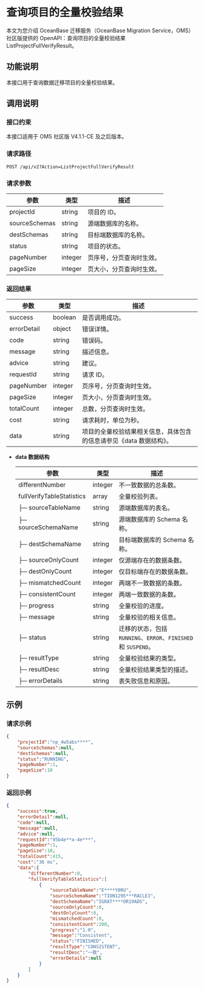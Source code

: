 # 查询项目的全量校验结果

本文为您介绍 OceanBase 迁移服务（OceanBase Migration Service，OMS）社区版提供的 OpenAPI：查询项目的全量校验结果 ListProjectFullVerifyResult。

## 功能说明

本接口用于查询数据迁移项目的全量校验结果。

## 调用说明

### 接口约束

本接口适用于 OMS 社区版 V4.1.1-CE 及之后版本。

### 请求路径

`POST /api/v2?Action=ListProjectFullVerifyResult`

### 请求参数

|    参数     |   类型   |     描述      |
|-----------|--------|-------------|
|     projectId      | string      |  项目的 ID。|
|     sourceSchemas      | string      |  源端数据库的名称。|
|     destSchemas      | string      |  目标端数据库的名称。|
|     status      | string      | 项目的状态。|
|     pageNumber      | integer      |  页序号，分页查询时生效。|
|     pageSize      | integer      |  页大小，分页查询时生效。|

### 返回结果

|     参数     |        类型        |           描述           |
|------------|------------------|------------------------|
| success    | boolean          | 是否调用成功。                |
| errorDetail | object | 错误详情。|
| code       | string           | 错误码。                   |
| message    | string           | 描述信息。                  |
| advice     | string           | 建议。                    |
| requestId  | string           | 请求 ID。                 |
| pageNumber | integer | 页序号，分页查询时生效。                  |
| pageSize   | integer | 页大小，分页查询时生效。                  |
| totalCount | integer | 总数，分页查询时生效。                  |
| cost       | string           | 请求耗时，单位为秒。                  |
| data       | string           | 项目的全量校验结果相关信息，具体包含的信息请参见《data 数据结构》。 |

* **data 数据结构**

    |     参数     |        类型        |           描述           |
    |------------|------------------|------------------------|
    | differentNumber |  integer  |  不一致数据的总条数。  |
    | fullVerifyTableStatistics  |  array  |  全量校验列表。  |
    |  ├─ sourceTableName  |  string  | 源端数据库的表名。   |
    |  ├─ sourceSchemaName  | string   | 源端数据库的 Schema 名称。   |
    |  ├─ destSchemaName  | string   |  目标端数据库的 Schema 名称。 |
    |  ├─ sourceOnlyCount  | integer    |  仅源端存在的数据条数。 |
    |  ├─ destOnlyCount  | integer   | 仅目标端存在的数据条数。   |
    |  ├─ mismatchedCount  | integer   |  两端不一致数据的条数。  |
    |  ├─ consistentCount |  integer  | 两端一致数据的条数。   |
    |  ├─ progress |  string  | 全量校验的进度。   |
    |  ├─ message |  string  | 全量校验的相关信息。   |
    |  ├─ status |  string  | 迁移的状态，包括 `RUNNING`、`ERROR`、`FINISHED` 和 `SUSPEND`。   |
    |  ├─ resultType |  string  | 全量校验结果的类型。   |
    |  ├─ resultDesc |  string  |  全量校验结果类型的描述。  |
    |  ├─ errorDetails |  string  | 表失败信息和原因。   |

## 示例

### 请求示例

```JSON
{
    "projectId":"np_4w5abs****",
    "sourceSchemas":null,
    "destSchemas":null,
    "status":"RUNNING",
    "pageNumber":1,
    "pageSize":10
}
```

### 返回示例

```JSON
{
    "success":true,
    "errorDetail":null,
    "code":null,
    "message":null,
    "advice":null,
    "requestId":"95b4e**a-4e***",
    "pageNumber":1,
    "pageSize":10,
    "totalCount":415,
    "cost":"36 ms",
    "data":{
        "differentNumber":0,
        "fullVerifyTableStatistics":[
            {
                "sourceTableName":"E****Y0RU",
                "sourceSchemaName":"TION1295***RACLE3",
                "destSchemaName":"IGRAT****OR19ADG",
                "sourceOnlyCount":0,
                "destOnlyCount":0,
                "mismatchedCount":0,
                "consistentCount":200,
                "progress":"1.0",
                "message":"Consistent",
                "status":"FINISHED",
                "resultType":"CONSISTENT",
                "resultDesc":"一致",
                "errorDetails":null
            }
        ]
    }
}
```
